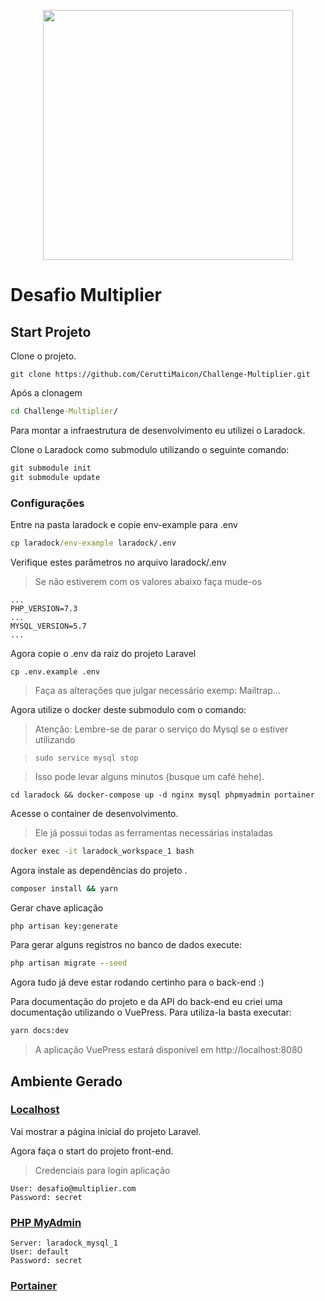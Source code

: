 <p align="center"><a href="https://laravel.com" target="_blank"><img src="https://raw.githubusercontent.com/laravel/art/master/logo-lockup/5%20SVG/2%20CMYK/1%20Full%20Color/laravel-logolockup-cmyk-red.svg" width="400"></a></p>

# Desafio Multiplier

## Start Projeto

Clone o projeto.

```git
git clone https://github.com/CeruttiMaicon/Challenge-Multiplier.git
```

Após a clonagem

```cmd
cd Challenge-Multiplier/
```

Para montar a infraestrutura de desenvolvimento eu utilizei o Laradock.

Clone o Laradock como submodulo utilizando o seguinte comando:

```cmd
git submodule init
git submodule update
```
### Configurações

Entre na pasta laradock e copie env-example para .env

```cmd
cp laradock/env-example laradock/.env
```

Verifique estes parâmetros no arquivo laradock/.env
> Se não estiverem com os valores abaixo faça mude-os
```.env
...
PHP_VERSION=7.3
...
MYSQL_VERSION=5.7
...
```

Agora copie o .env da raiz do projeto Laravel

```
cp .env.example .env
```
> Faça as alterações que julgar necessário exemp: Mailtrap...

Agora utilize o docker deste submodulo com o comando:

> Atenção: Lembre-se de parar o serviço do Mysql se o estiver utilizando 

>`sudo service mysql stop`

> Isso pode levar alguns minutos (busque um café hehe).

```docker-compose
cd laradock && docker-compose up -d nginx mysql phpmyadmin portainer
```

Acesse o container de desenvolvimento.
> Ele já possui todas as ferramentas necessárias instaladas

```cmd
docker exec -it laradock_workspace_1 bash
```

Agora instale as dependências do projeto .
```cmd
composer install && yarn

```

Gerar chave aplicação

```cmd
php artisan key:generate
```

Para gerar alguns registros no banco de dados execute:

```cmd
php artisan migrate --seed
```

Agora tudo já deve estar rodando certinho para o back-end :)

Para documentação do projeto e da API do back-end eu criei uma documentação utilizando o VuePress. Para utiliza-la basta executar:

```cmd
yarn docs:dev
```

> A aplicação VuePress estará disponível em http://localhost:8080

## Ambiente Gerado

### [Localhost](http://localhost)

Vai mostrar a página inicial do projeto Laravel.

Agora faça o start do projeto front-end.

> Credenciais para login aplicação
```
User: desafio@multiplier.com
Password: secret
```

### [PHP MyAdmin](http://localhost:8081)

```
Server: laradock_mysql_1
User: default
Password: secret
```

### [Portainer](http://localhost:9010)
